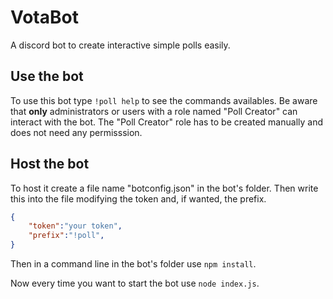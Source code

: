 # VotaBot

A discord bot to create interactive simple polls easily.

## Use the bot

To use this bot type `!poll help` to see the commands availables. Be aware that **only** administrators or users with
a role named "Poll Creator" can interact with the bot. The "Poll Creator" role has to be created manually and does not
need any permisssion.

## Host the bot

To host it create a file name "botconfig.json" in the bot's folder. Then write this into the file modifying the token
and, if wanted, the prefix.

```json
{
	"token":"your token",
	"prefix":"!poll",
}
```

Then in a command line in the bot's folder use `npm install`.

Now every time you want to start the bot use `node index.js`.